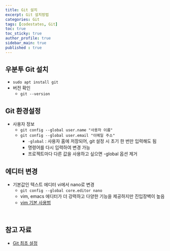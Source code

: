 ```yaml
---
title: Git 설치
excerpt: Git 설치방법
categories: Git
tags: [codestates, Git]
toc: true
toc_sticky: true
author_profile: true
sidebar_main: true
published : true
---
```

## 우분투 Git 설치
- ```sudo apt install git```
- 버전 확인
  - ```git --version```

## Git 환경설정
- 사용자 정보
  - ```git config --global user.name "사용자 이름"```
  - ```git config --global user.email "이메일 주소"```
    - ```-global``` : 사용자 홈에 저장되어, git 설정 시 초기 한 번만 입력해도 됨
    - 명령어를 다시 입력하여 변경 가능
    - 프로젝트마다 다른 값을 사용하고 싶으면 -global 옵션 제거

## 에디터 변경
- 기본값인 텍스트 에디터 vi에서 nano로 변경
  - ```git config --global core.editor nano```
  - vim, emacs 에디터가 더 강력하고 다양한 기능을 제공하지만 진입장벽이 높음
  - [vim 기본 사용법](https://nolboo.kim/blog/2016/11/15/vim-for-beginner/)

<br>

## 참고 자료
- [Git 최초 설정](https://git-scm.com/book/ko/v2/%EC%8B%9C%EC%9E%91%ED%95%98%EA%B8%B0-Git-%EC%B5%9C%EC%B4%88-%EC%84%A4%EC%A0%95)
